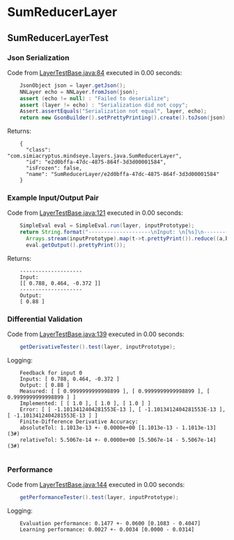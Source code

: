 # SumReducerLayer
## SumReducerLayerTest
### Json Serialization
Code from [LayerTestBase.java:84](../../../../../../../../MindsEye/src/test/java/com/simiacryptus/mindseye/layers/LayerTestBase.java#L84) executed in 0.00 seconds: 
```java
    JsonObject json = layer.getJson();
    NNLayer echo = NNLayer.fromJson(json);
    assert (echo != null) : "Failed to deserialize";
    assert (layer != echo) : "Serialization did not copy";
    Assert.assertEquals("Serialization not equal", layer, echo);
    return new GsonBuilder().setPrettyPrinting().create().toJson(json);
```

Returns: 

```
    {
      "class": "com.simiacryptus.mindseye.layers.java.SumReducerLayer",
      "id": "e2d0bffa-47dc-4875-864f-3d3d00001584",
      "isFrozen": false,
      "name": "SumReducerLayer/e2d0bffa-47dc-4875-864f-3d3d00001584"
    }
```



### Example Input/Output Pair
Code from [LayerTestBase.java:121](../../../../../../../../MindsEye/src/test/java/com/simiacryptus/mindseye/layers/LayerTestBase.java#L121) executed in 0.00 seconds: 
```java
    SimpleEval eval = SimpleEval.run(layer, inputPrototype);
    return String.format("--------------------\nInput: \n[%s]\n--------------------\nOutput: \n%s",
      Arrays.stream(inputPrototype).map(t->t.prettyPrint()).reduce((a,b)->a+",\n"+b).get(),
      eval.getOutput().prettyPrint());
```

Returns: 

```
    --------------------
    Input: 
    [[ 0.788, 0.464, -0.372 ]]
    --------------------
    Output: 
    [ 0.88 ]
```



### Differential Validation
Code from [LayerTestBase.java:139](../../../../../../../../MindsEye/src/test/java/com/simiacryptus/mindseye/layers/LayerTestBase.java#L139) executed in 0.00 seconds: 
```java
    getDerivativeTester().test(layer, inputPrototype);
```
Logging: 
```
    Feedback for input 0
    Inputs: [ 0.788, 0.464, -0.372 ]
    Output: [ 0.88 ]
    Measured: [ [ 0.9999999999998899 ], [ 0.9999999999998899 ], [ 0.9999999999998899 ] ]
    Implemented: [ [ 1.0 ], [ 1.0 ], [ 1.0 ] ]
    Error: [ [ -1.1013412404281553E-13 ], [ -1.1013412404281553E-13 ], [ -1.1013412404281553E-13 ] ]
    Finite-Difference Derivative Accuracy:
    absoluteTol: 1.1013e-13 +- 0.0000e+00 [1.1013e-13 - 1.1013e-13] (3#)
    relativeTol: 5.5067e-14 +- 0.0000e+00 [5.5067e-14 - 5.5067e-14] (3#)
    
```

### Performance
Code from [LayerTestBase.java:144](../../../../../../../../MindsEye/src/test/java/com/simiacryptus/mindseye/layers/LayerTestBase.java#L144) executed in 0.00 seconds: 
```java
    getPerformanceTester().test(layer, inputPrototype);
```
Logging: 
```
    Evaluation performance: 0.1477 +- 0.0600 [0.1083 - 0.4047]
    Learning performance: 0.0027 +- 0.0034 [0.0000 - 0.0314]
    
```

